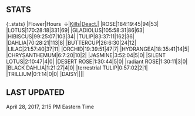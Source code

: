
## STATS

{:.stats}
|<span class="stat_header">Flower</span>|<span class="stat_header stat_hours stat_sorted">Hours &nbsp;&darr;</span>|<span class="stat_header stat_kills"><a href="https://tankpit-flowers.github.io/stats-kills">Kills</a></span>|<span class="stat_header stat_deactivated"><a href="https://tankpit-flowers.github.io/stats-deact">Deact.</a></span>|
|<span class="red">ROSE</span><span class="awards-container"><span class="awards-sprite a0-3"></span><span class="awards-sprite a2-2"></span><span class="awards-sprite a3-1"></span><span class="awards-sprite a5-2"></span><span class="awards-sprite a7-1"></span><span class="awards-sprite a8-1"></span></span>|<span class="stat stat_hours stat_sorted">184:19:45</span>|<span class="stat stat_kills">94</span>|<span class="stat stat_deactivated">53</span>|
|<span class="red">LOTUS</span><span class="awards-container"><span class="awards-sprite a0-3"></span><span class="awards-sprite a1-2"></span><span class="awards-sprite a2-2"></span><span class="awards-sprite a3-1"></span><span class="awards-sprite a5-2"></span></span>|<span class="stat stat_hours stat_sorted">170:28:18</span>|<span class="stat stat_kills">331</span>|<span class="stat stat_deactivated">69</span>|
|<span class="red">GLADIOLUS</span><span class="awards-container"><span class="awards-sprite a0-3"></span><span class="awards-sprite a2-2"></span><span class="awards-sprite a3-1"></span><span class="awards-sprite a5-3"></span></span>|<span class="stat stat_hours stat_sorted">105:58:31</span>|<span class="stat stat_kills">86</span>|<span class="stat stat_deactivated">63</span>|
|<span class="red">HIBISCUS</span><span class="awards-container"><span class="awards-sprite a0-3"></span><span class="awards-sprite a1-1"></span><span class="awards-sprite a2-1"></span><span class="awards-sprite a5-1"></span></span>|<span class="stat stat_hours stat_sorted">99:25:07</span>|<span class="stat stat_kills">103</span>|<span class="stat stat_deactivated">34</span>|
|<span class="red">TULIP</span><span class="awards-container"><span class="awards-sprite a0-3"></span><span class="awards-sprite a1-1"></span><span class="awards-sprite a2-1"></span><span class="awards-sprite a5-1"></span></span>|<span class="stat stat_hours stat_sorted">83:37:11</span>|<span class="stat stat_kills">162</span>|<span class="stat stat_deactivated">36</span>|
|<span class="red">DAHLIA</span><span class="awards-container"><span class="awards-sprite a0-3"></span><span class="awards-sprite a1-1"></span><span class="awards-sprite a5-2"></span></span>|<span class="stat stat_hours stat_sorted">70:28:21</span>|<span class="stat stat_kills">113</span>|<span class="stat stat_deactivated">8</span>|
|<span class="red">BUTTERCUP</span><span class="awards-container"><span class="awards-sprite a0-3"></span></span>|<span class="stat stat_hours stat_sorted">26:6:30</span>|<span class="stat stat_kills">24</span>|<span class="stat stat_deactivated">12</span>|
|<span class="red">LILAC</span><span class="awards-container"><span class="awards-sprite a0-3"></span><span class="awards-sprite a5-2"></span></span>|<span class="stat stat_hours stat_sorted">21:57:40</span>|<span class="stat stat_kills">37</span>|<span class="stat stat_deactivated">11</span>|
|<span class="red">ORCHID</span><span class="awards-container"><span class="awards-sprite a0-3"></span></span>|<span class="stat stat_hours stat_sorted">19:39:51</span>|<span class="stat stat_kills">47</span>|<span class="stat stat_deactivated">7</span>|
|<span class="red">HYDRANGEA</span><span class="awards-container"><span class="awards-sprite a0-3"></span><span class="awards-sprite a5-3"></span></span>|<span class="stat stat_hours stat_sorted">18:35:41</span>|<span class="stat stat_kills">14</span>|<span class="stat stat_deactivated">5</span>|
|<span class="red">CHRYSANTHEMUM</span><span class="awards-container"><span class="awards-sprite a0-3"></span><span class="awards-sprite a5-3"></span></span>|<span class="stat stat_hours stat_sorted">6:7:20</span>|<span class="stat stat_kills">10</span>|<span class="stat stat_deactivated">2</span>|
|<span class="red">JASMINE</span><span class="awards-container"><span class="awards-sprite a0-3"></span><span class="awards-sprite a5-1"></span></span>|<span class="stat stat_hours stat_sorted">3:52:04</span>|<span class="stat stat_kills">5</span>|<span class="stat stat_deactivated">0</span>|
|<span class="orange">SILENT LOTUS</span><span class="awards-container"><span class="awards-sprite a0-2"></span><span class="awards-sprite a5-2"></span></span>|<span class="stat stat_hours stat_sorted">2:10:47</span>|<span class="stat stat_kills">4</span>|<span class="stat stat_deactivated">0</span>|
|<span class="orange">DESERT ROSE</span><span class="awards-container"><span class="awards-sprite a0-2"></span><span class="awards-sprite a5-3"></span></span>|<span class="stat stat_hours stat_sorted">1:30:44</span>|<span class="stat stat_kills">5</span>|<span class="stat stat_deactivated">0</span>|
|<span class="purple">radiant ROSE</span><span class="awards-container"><span class="awards-sprite a0-1"></span><span class="awards-sprite a5-2"></span></span>|<span class="stat stat_hours stat_sorted">1:30:11</span>|<span class="stat stat_kills">3</span>|<span class="stat stat_deactivated">0</span>|
|<span class="orange">BLACK DAHLIA</span><span class="awards-container"><span class="awards-sprite a0-2"></span></span>|<span class="stat stat_hours stat_sorted">1:21:27</span>|<span class="stat stat_kills">4</span>|<span class="stat stat_deactivated">0</span>|
|<span class="purple">terrestrial TULIP</span><span class="awards-container"><span class="awards-sprite a0-1"></span><span class="awards-sprite a5-3"></span></span>|<span class="stat stat_hours stat_sorted">0:57:02</span>|<span class="stat stat_kills">2</span>|<span class="stat stat_deactivated">1</span>|
|<span class="red">TRILLIUM</span><span class="awards-container"><span class="awards-sprite a0-3"></span><span class="awards-sprite a4-3"></span><span class="awards-sprite a5-2"></span><span class="awards-sprite a7-1"></span></span>|<span class="stat stat_hours stat_sorted">0:1:14</span>|<span class="stat stat_kills">0</span>|<span class="stat stat_deactivated">0</span>|
|<span class="red">DAISY</span><span class="awards-container"><span class="awards-sprite a0-3"></span><span class="awards-sprite a5-2"></span></span>|<span class="stat stat_hours stat_sorted"></span>|<span class="stat stat_kills"></span>|<span class="stat stat_deactivated"></span>|

## LAST UPDATED

<span class="last_updated">April 28, 2017, 2:15 PM Eastern Time</span>